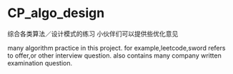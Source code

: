# CP_algo_design
综合各类算法／设计模式的练习
小伙伴们可以提供些优化意见

many algorithm practice in this project.
for example,leetcode,sword refers to offer,or other interview question.
also contains many company written examination question.

